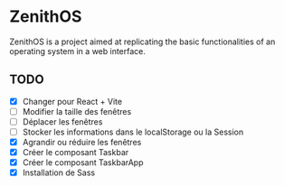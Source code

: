 
# ZenithOS

ZenithOS is a project aimed at replicating the basic functionalities of an operating system in a web interface.


## TODO

- [x]  Changer pour React + Vite
- [ ]  Modifier la taille des fenêtres
- [ ]  Déplacer les fenêtres
- [ ]  Stocker les informations dans le localStorage ou la Session
- [x]  Agrandir ou réduire les fenêtres
- [x]  Créer le composant Taskbar
- [x]  Créer le composant TaskbarApp
- [x]  Installation de Sass
